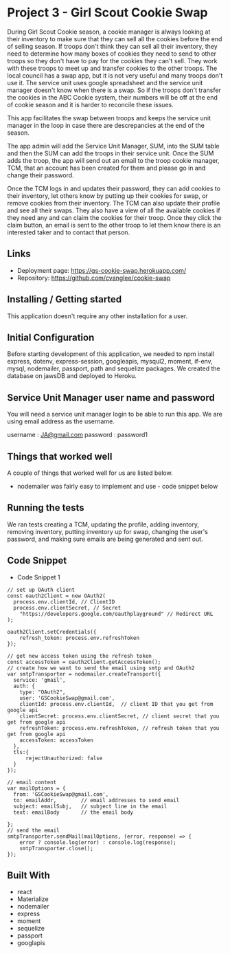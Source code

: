 # Project 3 - Girl Scout Cookie Swap

During Girl Scout Cookie season, a cookie manager is always looking at their inventory to make sure that they can sell all the cookies before the end of selling season.  If troops don't think they can sell all their inventory, they need to determine how many boxes of cookies they need to send to other troops so they don't have to pay for the cookies they can't sell. They work with these troops to meet up and transfer cookies to the other troops. The local council has a swap app, but it is not very useful and many troops don't use it. The service unit uses google spreadsheet and the service unit manager doesn't know when there is a swap.  So if the troops don't transfer the cookies in the ABC Cookie system, their numbers will be off at the end of cookie season and it is harder to reconcile these issues. 

This app facilitates the swap between troops and keeps the service unit manager in the loop in case there are descrepancies at the end of the season.  

The app admin will add the Service Unit Manager, SUM, into the SUM table and then the SUM can add the troops in their service unit.  Once the SUM adds the troop, the app will send out an email to the troop cookie manager, TCM, that an account has been created for them and please go in and change their password.  

Once the TCM logs in and updates their password, they can add cookies to their inventory, let others know by putting up their cookies for swap, or remove cookies from their inventory.  The TCM can also update their profile and see all their swaps.  They also have a view of all the available cookies if they need any and can claim the cookies for their troop.  Once they click the claim button, an email is sent to the other troop to let them know there is an interested taker and to contact that person.

## Links

- Deployment page: https://gs-cookie-swap.herokuapp.com/
- Repository: https://github.com/cvanglee/cookie-swap

## Installing / Getting started

This application doesn't require any other installation for a user.

## Initial Configuration

Before starting development of this application, we needed to npm install express, dotenv, express-session, googleapis, mysqul2, moment, if-env, mysql, nodemailer, passport, path and sequelize packages. We created the database on jawsDB and deployed to Heroku.

## Service Unit Manager user name and password

You will need a service unit manager login to be able to run this app.  We are using email address as the username.

username : JA@gmail.com
password : password1


## Things that worked well

A couple of things that worked well for us are listed below.

* nodemailer was fairly easy to implement and use - code snippet below

## Running the tests

We ran tests creating a TCM, updating the profile, adding inventory, removing inventory, putting inventory up for swap, changing the user's password, and making sure emails are being generated and sent out.

## Code Snippet

* Code Snippet 1
```
// set up OAuth client
const oauth2Client = new OAuth2(
  process.env.clientId, // ClientID
  process.env.clientSecret, // Secret
    "https://developers.google.com/oauthplayground" // Redirect URL
);

oauth2Client.setCredentials({
    refresh_token: process.env.refreshToken
});

// get new access token using the refresh token
const accessToken = oauth2Client.getAccessToken();
// create how we want to send the email using smtp and OAuth2
var smtpTransporter = nodemailer.createTransport({
  service: 'gmail',
  auth: {
    type: "OAuth2",
    user: 'GSCookieSwap@gmail.com',
    clientId: process.env.clientId,  // client ID that you get from google api
    clientSecret: process.env.clientSecret, // client secret that you get from google api
    refreshToken: process.env.refreshToken, // refresh token that you get from google api
    accessToken: accessToken 
  },
  tls:{
      rejectUnauthorized: false
  }
});

// email content 
var mailOptions = {
  from: 'GSCookieSwap@gmail.com',
  to: emailAddr,        // email addresses to send email
  subject: emailSubj,   // subject line in the email
  text: emailBody       // the email body
          
};
// send the email
smtpTransporter.sendMail(mailOptions, (error, response) => {
    error ? console.log(error) : console.log(response);
    smtpTransporter.close();
});
```

## Built With
* react
* Materialize
* nodemailer
* express
* moment
* sequelize
* passport
* googlapis
